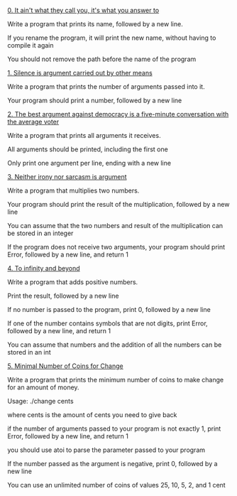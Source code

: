 [0. It ain't what they call you, it's what you answer to](0-whatsmyname.c)
                
                
Write a program that prints its name, followed by a new line.
                
                
If you rename the program, it will print the new name, without having to compile it again
                
You should not remove the path before the name of the program
                
                
[1. Silence is argument carried out by other means](1-args.c)
                
                
Write a program that prints the number of arguments passed into it.
                
                
Your program should print a number, followed by a new line
                
                
                
[2. The best argument against democracy is a five-minute conversation with the average voter](2-args.c)
                
                
Write a program that prints all arguments it receives.
                
                
All arguments should be printed, including the first one
                
Only print one argument per line, ending with a new line
                
                
[3. Neither irony nor sarcasm is argument](3-mul.c)
                
                
Write a program that multiplies two numbers.
                
                
Your program should print the result of the multiplication, followed by a new line
                
You can assume that the two numbers and result of the multiplication can be stored in an integer
                
If the program does not receive two arguments, your program should print Error, followed by a new line, and return 1
                
                
[4. To infinity and beyond](4-add.c)
                
                
Write a program that adds positive numbers.
                
                
Print the result, followed by a new line
                
If no number is passed to the program, print 0, followed by a new line
                
If one of the number contains symbols that are not digits, print Error, followed by a new line, and return 1
                
You can assume that numbers and the addition of all the numbers can be stored in an int
                
                
[5. Minimal Number of Coins for Change](100-change.c)
                
                
Write a program that prints the minimum number of coins to make change for an amount of money.
                
                
Usage: ./change cents
                
where cents is the amount of cents you need to give back
                
if the number of arguments passed to your program is not exactly 1, print Error, followed by a new line, and return 1
                
you should use atoi to parse the parameter passed to your program
                
If the number passed as the argument is negative, print 0, followed by a new line
                
You can use an unlimited number of coins of values 25, 10, 5, 2, and 1 cent

